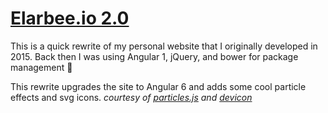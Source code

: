 # [Elarbee.io 2.0](elarbee.io)

This is a quick rewrite of my personal website that I originally developed in 2015.
Back then I was using Angular 1, jQuery, and bower for package management :grimacing:

This rewrite upgrades the site to Angular 6 and adds some cool particle effects and svg icons.
*courtesy of [particles.js](https://vincentgarreau.com/particles.js/) and [devicon](http://konpa.github.io/devicon/)*
